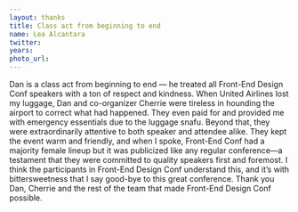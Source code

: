 ```yaml
---
layout: thanks
title: Class act from beginning to end
name: Lea Alcantara
twitter:
years:
photo_url:
---
```


Dan is a class act from beginning to end — he treated all Front-End Design Conf speakers with a ton of respect and kindness. When United Airlines lost my luggage, Dan and co-organizer Cherrie were tireless in hounding the airport to correct what had happened. They even paid for and provided me with emergency essentials due to the luggage snafu. Beyond that, they were extraordinarily attentive to both speaker and attendee alike. They kept the event warm and friendly, and when I spoke, Front-End Conf had a majority female lineup but it was publicized like any regular conference—a testament that they were committed to quality speakers first and foremost. I think the participants in Front-End Design Conf understand this, and it’s with bittersweetness that I say good-bye to this great conference. Thank you Dan, Cherrie and the rest of the team that made Front-End Design Conf possible.
